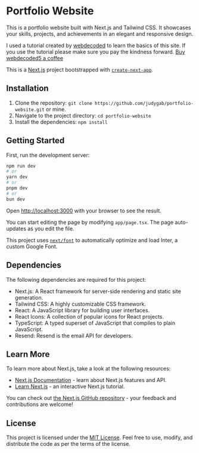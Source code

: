# Portfolio Website

This is a portfolio website built with Next.js and Tailwind CSS. It showcases your skills, projects, and achievements in an elegant and responsive design.

I used a tutorial created by [webdecoded](https://www.youtube.com/@webdecoded) to learn the basics of this site.
If you use the tutorial please make sure you pay the kindness forward. [Buy webdecoded5 a coffee](buymeacoff.ee/webdecoded5)

This is a [Next.js](https://nextjs.org/) project bootstrapped with [`create-next-app`](https://github.com/vercel/next.js/tree/canary/packages/create-next-app).

## Installation

1. Clone the repository: `git clone https://github.com/judygab/portfolio-website.git`
    or mine.
2. Navigate to the project directory: `cd portfolio-website`
3. Install the dependencies: `npm install`

## Getting Started

First, run the development server:

```bash
npm run dev
# or
yarn dev
# or
pnpm dev
# or
bun dev
```

Open [http://localhost:3000](http://localhost:3000) with your browser to see the result.

You can start editing the page by modifying `app/page.tsx`. The page auto-updates as you edit the file.

This project uses [`next/font`](https://nextjs.org/docs/basic-features/font-optimization) to automatically optimize and load Inter, a custom Google Font.

## Dependencies

The following dependencies are required for this project:

- Next.js: A React framework for server-side rendering and static site generation.
- Tailwind CSS: A highly customizable CSS framework.
- React: A JavaScript library for building user interfaces.
- React Icons: A collection of popular icons for React projects.
- TypeScript: A typed superset of JavaScript that compiles to plain JavaScript.
- Resend: Resend is the email API for developers.

## Learn More

To learn more about Next.js, take a look at the following resources:

- [Next.js Documentation](https://nextjs.org/docs) - learn about Next.js features and API.
- [Learn Next.js](https://nextjs.org/learn) - an interactive Next.js tutorial.

You can check out [the Next.js GitHub repository](https://github.com/vercel/next.js/) - your feedback and contributions are welcome!

## License

This project is licensed under the [MIT License](https://opensource.org/licenses/MIT). Feel free to use, modify, and distribute the code as per the terms of the license.
